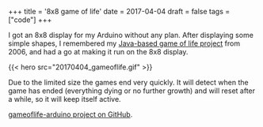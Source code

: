 +++
title = '8x8 game of life'
date = 2017-04-04
draft = false
tags = ["code"]
+++

I got an 8x8 display for my Arduino without any plan. After displaying some simple shapes, 
I remembered my [Java-based game of life project](https://github.com/tobyoxborrow/gameoflife) from 2006, 
and had a go at making it run on the 8x8 display.

{{< hero src="20170404_gameoflife.gif" >}}

Due to the limited size the games end very quickly. 
It will detect when the game has ended (everything dying or no further growth) and will reset after a while, 
so it will keep itself active.

[gameoflife-arduino project on GitHub](https://github.com/tobyoxborrow/gameoflife-arduino).

